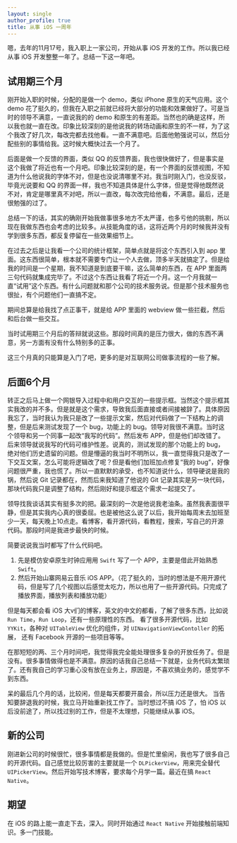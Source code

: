 ```yaml
---
layout: single
author_profile: true
title: 从事 iOS 一周年
---
```



嗯，去年的11月17号，我入职上一家公司，开始从事 iOS 开发的工作。所以我已经从事 iOS 开发整整一年了。总结一下这一年吧。

## 试用期三个月

刚开始入职的时候，分配的是做一个 demo，类似 iPhone 原生的天气应用。这个 demo 花了挺久的，但我在入职之前就已经将大部分的功能和效果做好了。可是当时的领导不满意，一直说我的的 demo 和原生的有差距。当然也的确是这样，所以我也就一直在改。印象比较深刻的是他说我的转场动画和原生的不一样，为了这个我改了好几次，每改完都去找他看。一直不满意吧。后面他勉强说可以，然后分配些别的事情给我。这时候大概快过去一个月了。

后面是做一个反馈的界面，类似 QQ 的反馈界面，我也很快做好了，但是事实是这个我做了将近也有一个月吧。印象比较深刻的是，有一个界面的反馈视图，不知道为什么他说我的字体不对，但是也没说清哪里不对。我当时刚入门，也没反驳，毕竟光说要和 QQ 的界面一样，我也不知道具体是什么字体，但是觉得他既然说不对，肯定是哪里真不对吧，所以一直改，每次改完给他看，不满意。最后，还是很勉强的过了。

总结一下的话，其实的确刚开始我做事很多地方不太严谨，也多亏他的挑剔，所以现在我做东西也会考虑的比较多。从技能角度的话，这将近两个月的时候我并没有学到很多东西，都反复停留在一些效果细节上。

在过去之后是让我看一个公司的统计框架，简单点就是将这个东西引入到 app 里面。这东西很简单，根本就不需要专门让一个人去做，顶多半天就搞定了。但是给我的时间是一个星期，我不知道是到底要干嘛，这么简单的东西，在 APP 里面两三句代码就集成完毕了。不过这个东西让我看了将近一个月。这一个月我就一直“试用”这个东西。有什么问题就和那个公司的技术服务说。但是那个技术服务也很扯，有个问题他们一直搞不定。

期间总算是给我找了点正事干，就是给 APP 里面的 webview 做一些拦截，然后和后台做一些交互。

当时试用期三个月后的答辩就说这些。那段时间真的是压力很大，做的东西不满意，另一方面有没有什么特别多的正事。

这三个月真的只能算是入门了吧，更多的是对互联网公司做事流程的一些了解。


## 后面6个月

转正之后马上做一个网银导入过程中和用户交互的一些提示框。当然这个提示框其实我改的并不多。但是就是这个需求，导致我后面直接或者间接被辞了。具体原因我忘了，当时我认为我只是改了一些提示文案，然后对代码做了一下结构上的调整，但是后来测试发现了一个 bug，功能上的 bug。领导对我很不满意。当时这个领导和另一个同事一起改“我写的代码”。然后发布 APP，但是他们却改错了。后来领导就说我写的代码可维护性差。说真的，测试发现的那个功能上的 bug，绝对他们历史遗留的问题。但是懵逼的我当时不明所以，我一直觉得我只是改了一下交互文案，怎么可能将逻辑改了呢？但是看他们加班加点修复“我的 bug”，好像问题很严重，我也慌了。所以一直默默的承受，也不知道说什么，领导硬说是我的锅，然后说 Git 记录都在，然而后来我知道了他说的 Git 记录其实是另一块代码，那块代码我只是调整了结构，然后刚好和提示框这个需求一起提交了。

领导找我谈话其实有挺多次的把。最深刻的一次是他说我老油条。虽然我表面很平静，但是其实我内心真的很委屈。也是被他这么说了以后，我开始每周末去加班至少一天，每天晚上10点走。看博客，看开源代码，看教程，搜索，写自己的开源代码。那段时间是我进步最快的时候。

简要说说我当时都写了什么代码吧。

1. 先是模仿安卓原生时钟应用用 `Swift` 写了一个 APP，主要是借此开始熟悉 `Swift`。
2. 然后开始山寨网易云音乐 iOS APP。（花了挺久的，当时的想法是不用开源代码，但是写了几个视图以后感觉太吃力，所以也用了一些开源代码。只完成了播放界面，播放列表和播放功能）

但是每天都会看 iOS 大v们的博客，英文的中文的都看，了解了很多东西，比如说 `Run Time`，`Run Loop`，还有一些原理性的东西。
看了很多开源代码，比如 `YYKit`，各种对 `UITableView` 优化的组件，对 `UINavigationViewContoller` 的拓展， 还有 Facebook 开源的一些项目等等。

在那短短的两、三个月时间吧，我觉得我完全能处理很多复杂的开放任务了。但是没有。很多事情做得也是不满意。原因的话我自己总结一下就是，业务代码太繁琐了。还有我自己的学习重心没有放在业务上，原因是，不喜欢搞业务的，感觉学不到东西。

呆的最后几个月的话，比较闲，但是每天都要开晨会，所以压力还是很大。
当告知要辞退我的时候，我立马开始重新找工作了。当时想过不搞 iOS 了，怕 iOS 以后没前途了，所以找过别的工作，但是不太理想，只能继续从事 iOS。

## 新的公司

刚进新公司的时候很忙，很多事情都是我做的。但是忙里偷闲，我也写了很多自己的开源代码。自己感觉比较厉害的主要就是一个 `DLPickerView`，用来完全替代 `UIPickerView`。然后开始写技术博客，要求每个月学一篇。最近在搞 `React Native`。

## 期望

在 iOS 的路上能一直走下去，深入。同时开始通过 `React Native` 开始接触前端知识。多一门技能。




